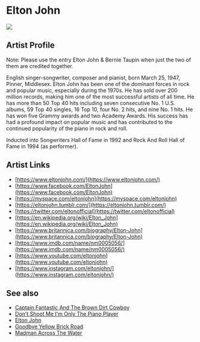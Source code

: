 # Elton John

![](../../asssets/artists/Elton_John.png)

## Artist Profile

Note: Please use the entry Elton John &amp; Bernie Taupin when just the two of them are credited together.

English singer-songwriter, composer and pianist, born March 25, 1947, Pinner, Middlesex.
Elton John has been one of the dominant forces in rock and popular music, especially during the 1970s. He has sold over 200 million records, making him one of the most successful artists of all time. He has more than 50 Top 40 hits including seven consecutive No. 1 U.S. albums, 59 Top 40 singles, 16 Top 10, four No. 2 hits, and nine No. 1 hits. He has won five Grammy awards and two Academy Awards. His success has had a profound impact on popular music and has contributed to the continued popularity of the piano in rock and roll.

Inducted into Songwriters Hall of Fame in 1992 and Rock And Roll Hall of Fame in 1994 (as performer).

## Artist Links

- [https://www.eltonjohn.com/](https://www.eltonjohn.com/)
- [https://www.facebook.com/EltonJohn](https://www.facebook.com/EltonJohn)
- [https://myspace.com/eltonjohn](https://myspace.com/eltonjohn)
- [https://eltonjohn.tumblr.com/](https://eltonjohn.tumblr.com/)
- [https://twitter.com/eltonofficial](https://twitter.com/eltonofficial)
- [https://en.wikipedia.org/wiki/Elton_John](https://en.wikipedia.org/wiki/Elton_John)
- [https://www.britannica.com/biography/Elton-John](https://www.britannica.com/biography/Elton-John)
- [https://www.imdb.com/name/nm0005056/](https://www.imdb.com/name/nm0005056/)
- [https://www.youtube.com/eltonjohn](https://www.youtube.com/eltonjohn)
- [https://www.instagram.com/eltonjohn/](https://www.instagram.com/eltonjohn/)


## See also

- [Captain Fantastic And The Brown Dirt Cowboy](Elton_John-Captain_Fantastic_And_The_Brown_Dirt_Cowboy.md)
- [Don't Shoot Me I'm Only The Piano Player](Elton_John-Dont_Shoot_Me_Im_Only_The_Piano_Player.md)
- [Elton John](Elton_John-Elton_John.md)
- [Goodbye Yellow Brick Road](Elton_John-Goodbye_Yellow_Brick_Road.md)
- [Madman Across The Water](Elton_John-Madman_Across_The_Water.md)
